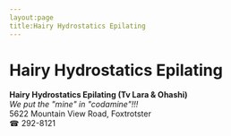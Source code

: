 ```yaml
---
layout:page
title:Hairy Hydrostatics Epilating
---
```

# Hairy Hydrostatics Epilating

**Hairy Hydrostatics Epilating (Tv Lara & Ohashi)**  
_We put the "mine" in "codamine"!!!_  
5622 Mountain View Road, Foxtrotster  
☎ 292-8121



